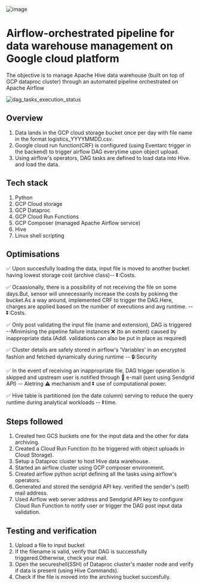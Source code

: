 ![image](https://github.com/user-attachments/assets/fe6cf0d0-5856-42dc-b57b-94981b9f5ef8)

# Airflow-orchestrated pipeline for data warehouse management on Google cloud platform<br/>

The objective is to manage Apache Hive data warehouse (built on top of GCP dataproc cluster) through an automated pipeline orchestrated on Apache Airflow

![dag_tasks_execution_status](https://github.com/user-attachments/assets/6e265e65-2a96-4bf1-8fdc-63f2623d14bf)

## Overview<br/>

1. Data lands in the GCP cloud storage bucket once per day with file name in the format logistics_YYYYMMDD.csv.
2. Google cloud run function(CRF) is configured (using Eventarc trigger in the backend) to trigger airflow DAG everytime upon object upload.
3. Using airflow's operators, DAG tasks are defined to load data into Hive.
   and load the data.

## Tech stack<br/>
1. Python
2. GCP Cloud storage
3. GCP Dataproc
4. GCP Cloud Run Functions
5. GCP Composer (managed Apache Airflow service)
7. Hive
8. Linux shell scripting
   
## Optimisations<br/>

✅ Upon succesfully loading the data, input file is moved to another bucket having lowest storage cost (archive class)-- ⏬:Costs.<br/>

✅ Ocaasionally, there is a possibility of not receiving the file on some days.But, sensor will unnecessarily increase the costs by pokinng the bucket.As a way around, implemented CRF to trigger the DAG.Here, charges are applied based on the number of executions and avg runtime. -- ⏬:Costs.<br/>

✅ Only post validating the input file (name and extension), DAG is triggered --Minimising the pipeline failure instances ❌ (to an extent) caused by inappropriate data.(Addl. validations can also be put in place as required)<br/>

✅ Cluster details are safely stored in airflow's 'Variables' in an encrypted fashion and fetched dynamically during runtime -- 🔒:Security<br/>

✅ In the event of receiving an inappropriate file, DAG trigger operation is skipped and upstream user is notified through :email: e-mail (sent using Sendgrid API) -- Aletring ⚠ mechanism and ⏬ use of computational power.<br/>

✅ Hive table is partitioned (on the date column) serving to reduce the query runtime during analytical workloads -- ⏬time.<br/>

## Steps followed<br/>
1. Created two GCS buckets one for the input data and the other for data archiving.<br/>
2. Created a Cloud Run Function (to be triggered with object uploads in Cloud Storage).<br/>
3. Setup a Dataproc cluster to host Hive data warehouse.<br/>
4. Started an airflow cluster using GCP composer environment.<br/>
5. Created airflow python script defining all the tasks using airflow's operators.<br/>
6. Generated and stored the sendgrid API key. verified the sender's (self) mail address.<br/>
7. Used Airflow web server address and Sendgrid API key to configure Cloud Run Function to notify user or trigger the DAG post input data validation.<br/>

## Testing and verification<br/>
1. Upload a file to input bucket
2. If the filename is valid, verify that DAG is successfully triggered.Otherwise, check your mail.
3. Open the secureshell(SSH) of Dataproc cluster's master node and verify if data is present (using Hive Commands).
4. Check if the file is moved into the archiving bucket succesfully.





















